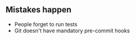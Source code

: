 Mistakes happen
---------------

  * People forget to run tests
  * Git doesn't have mandatory pre-commit hooks

